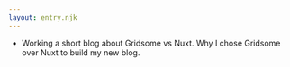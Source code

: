 ```yaml
---
layout: entry.njk
---
```


- Working a short blog about Gridsome vs Nuxt. Why I chose Gridsome over Nuxt to build my new blog.
